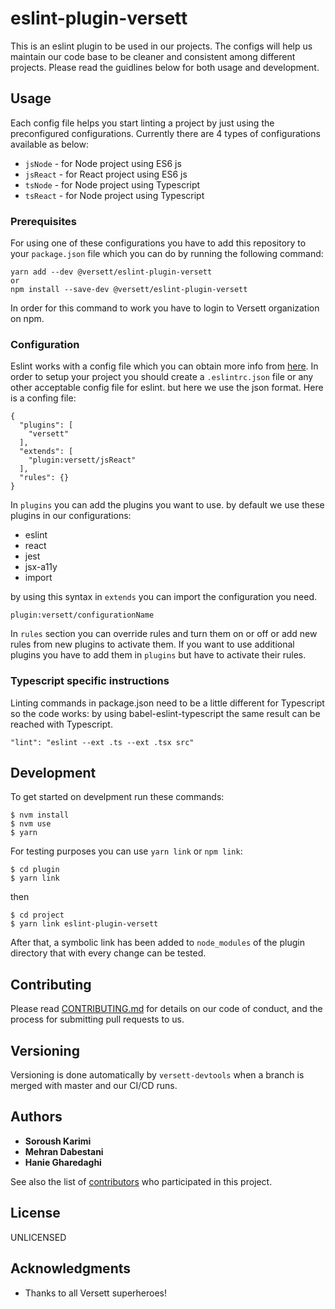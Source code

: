 # eslint-plugin-versett

This is an eslint plugin to be used in our projects. The configs will help us maintain our code base to be cleaner and consistent among different projects.
Please read the guidlines below for both usage and development.

## Usage

Each config file helps you start linting a project by just using the preconfigured configurations. Currently there are 4 types of configurations available as below:
* `jsNode` - for Node project using ES6 js
* `jsReact` - for React project using ES6 js
* `tsNode` - for Node project using Typescript
* `tsReact` - for Node project using Typescript


### Prerequisites

For using one of these configurations you have to add this repository to your `package.json` file which you can do by running the following command:
```
yarn add --dev @versett/eslint-plugin-versett
or
npm install --save-dev @versett/eslint-plugin-versett
```
In order for this command to work you have to login to Versett organization on npm.


### Configuration
Eslint works with a config file which you can obtain more info from [here](https://eslint.org/docs/user-guide/configuring).
In order to setup your project you should create a `.eslintrc.json` file or any other acceptable config file for eslint. but here we use the json format. Here is a confing file:

```
{
  "plugins": [
    "versett"
  ],
  "extends": [
    "plugin:versett/jsReact"
  ],
  "rules": {}
}
```
In `plugins` you can add the plugins you want to use. by default we use these plugins in our configurations:

* eslint
* react
* jest
* jsx-a11y
* import

by using this syntax in `extends` you can import the configuration you need.
```
plugin:versett/configurationName
```

In `rules` section you can override rules and turn them on or off or add new rules from new plugins to activate them. If you want to use additional plugins you have to add them in `plugins` but have to activate their rules.

### Typescript specific instructions

Linting commands in package.json need to be a little different for Typescript so the code works:
by using babel-eslint-typescript the same result can be reached with Typescript.

```
"lint": "eslint --ext .ts --ext .tsx src"
```

## Development

To get started on develpment run these commands:
```
$ nvm install
$ nvm use
$ yarn
```
For testing purposes you can use `yarn link` or `npm link`:
```
$ cd plugin
$ yarn link
```
then
```
$ cd project
$ yarn link eslint-plugin-versett
```

After that, a symbolic link has been added to `node_modules` of the plugin directory that with every change can be tested.

## Contributing

Please read [CONTRIBUTING.md](https://gist.github.com/PurpleBooth/b24679402957c63ec426) for details on our code of conduct, and the process for submitting pull requests to us.

## Versioning

Versioning is done automatically by `versett-devtools` when a branch is merged with master and our CI/CD runs. 

## Authors

* **Soroush Karimi**
* **Mehran Dabestani**
* **Hanie Gharedaghi**

See also the list of [contributors](https://github.com/versett/elsint-plugin-versett/contributors) who participated in this project.

## License

UNLICENSED

## Acknowledgments

* Thanks to all Versett superheroes!

